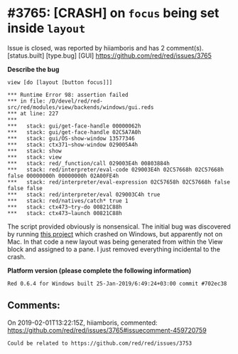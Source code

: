 
#3765: [CRASH] on `focus` being set inside `layout`
================================================================================
Issue is closed, was reported by hiiamboris and has 2 comment(s).
[status.built] [type.bug] [GUI]
<https://github.com/red/red/issues/3765>

**Describe the bug**

`view [do [layout [button focus]]]`

```
*** Runtime Error 98: assertion failed
*** in file: /D/devel/red/red-src/red/modules/view/backends/windows/gui.reds
*** at line: 227
***
***   stack: gui/get-face-handle 00000062h
***   stack: gui/get-face-handle 02C5A7A0h
***   stack: gui/OS-show-window 13577346
***   stack: ctx371~show-window 029005A4h
***   stack: show
***   stack: view
***   stack: red/_function/call 029003E4h 00803884h
***   stack: red/interpreter/eval-code 029003E4h 02C57668h 02C57668h false 00000000h 00000000h 02A00FE4h
***   stack: red/interpreter/eval-expression 02C57658h 02C57668h false false false
***   stack: red/interpreter/eval 029003C4h true
***   stack: red/natives/catch* true 1
***   stack: ctx473~try-do 00821C88h
***   stack: ctx473~launch 00821C88h
```

The script provided obviously is nonsensical. The initial bug was discovered by running [this project](https://github.com/schwarzbox/EmptyCore) which crashed on Windows, but apparently not on Mac. In that code a new layout was being generated from within the View block and assigned to a pane. I just removed everything incidental to the crash.

**Platform version (please complete the following information)**
```
Red 0.6.4 for Windows built 25-Jan-2019/6:49:24+03:00 commit #702ec38
```



Comments:
--------------------------------------------------------------------------------

On 2019-02-01T13:22:15Z, hiiamboris, commented:
<https://github.com/red/red/issues/3765#issuecomment-459720759>

    Could be related to https://github.com/red/red/issues/3753

